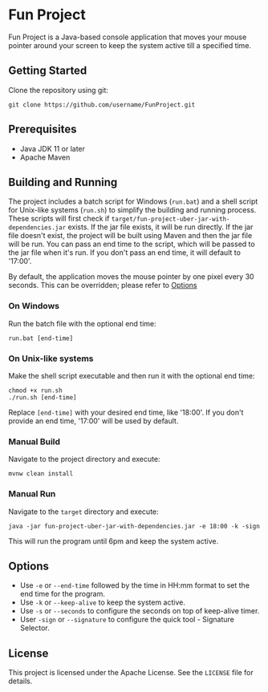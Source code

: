 # Fun Project

Fun Project is a Java-based console application that moves your mouse pointer around your screen to keep the system
active till a specified time.

## Getting Started

Clone the repository using git:

```shell
git clone https://github.com/username/FunProject.git
```

## Prerequisites

- Java JDK 11 or later
- Apache Maven

## Building and Running

The project includes a batch script for Windows (`run.bat`) and a shell script for Unix-like systems (`run.sh`) to
simplify the building and running process.
These scripts will first check if `target/fun-project-uber-jar-with-dependencies.jar` exists. If the jar file exists, it
will be run directly. If the jar file doesn't exist, the project will be built using Maven and then the jar file will be
run.
You can pass an end time to the script, which will be passed to the jar file when it's run. If you don't pass an end
time, it will default to '17:00'.

By default, the application moves the mouse pointer by one pixel every 30 seconds. This can be overridden; please refer
to [Options](#options)

### On Windows

Run the batch file with the optional end time:

```shell
run.bat [end-time]
```

### On Unix-like systems

Make the shell script executable and then run it with the optional end time:

```shell
chmod +x run.sh
./run.sh [end-time]
```

Replace `[end-time]` with your desired end time, like '18:00'. If you don't provide an end time, '17:00' will be used by
default.

### Manual Build

Navigate to the project directory and execute:

```shell
mvnw clean install
```

### Manual Run

Navigate to the `target` directory and execute:

```shell
java -jar fun-project-uber-jar-with-dependencies.jar -e 18:00 -k -sign
```

This will run the program until 6pm and keep the system active.

## Options

- Use `-e` or `--end-time` followed by the time in HH:mm format to set the end time for the program.
- Use `-k` or `--keep-alive` to keep the system active.
- Use `-s` or `--seconds` to configure the seconds on top of keep-alive timer.
- User `-sign` or `--signature` to configure the quick tool - Signature Selector.

## License

This project is licensed under the Apache License. See the `LICENSE` file for details.